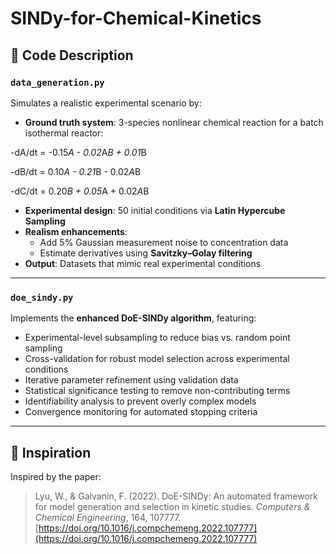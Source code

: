 # SINDy-for-Chemical-Kinetics

## 📂 Code Description

### **`data_generation.py`**
Simulates a realistic experimental scenario by:

- **Ground truth system**: 3-species nonlinear chemical reaction for a batch isothermal reactor:

-dA/dt = -0.15*A - 0.02*A*B + 0.01*B 

-dB/dt = 0.10*A - 0.21*B - 0.02*A*B 

-dC/dt = 0.20*B + 0.05*A + 0.02*A*B

- **Experimental design**: 50 initial conditions via **Latin Hypercube Sampling**
- **Realism enhancements**:
  - Add 5% Gaussian measurement noise to concentration data
  - Estimate derivatives using **Savitzky–Golay filtering**
- **Output**: Datasets that mimic real experimental conditions

---

### **`doe_sindy.py`**
Implements the **enhanced DoE-SINDy algorithm**, featuring:

- Experimental-level subsampling to reduce bias vs. random point sampling
- Cross-validation for robust model selection across experimental conditions
- Iterative parameter refinement using validation data
- Statistical significance testing to remove non-contributing terms
- Identifiability analysis to prevent overly complex models
- Convergence monitoring for automated stopping criteria

---

## 📖 Inspiration
Inspired by the paper:  
> Lyu, W., & Galvanin, F. (2022). DoE-SINDy: An automated framework for model generation and selection in kinetic studies. *Computers & Chemical Engineering*, 164, 107777. [https://doi.org/10.1016/j.compchemeng.2022.107777](https://doi.org/10.1016/j.compchemeng.2022.107777)

